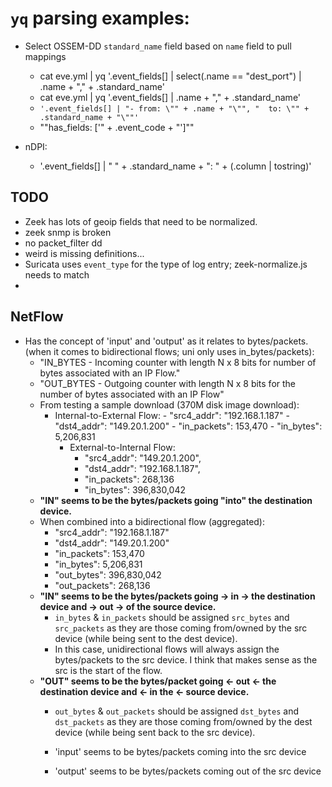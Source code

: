 # `yq` parsing examples:
- Select OSSEM-DD `standard_name` field based on `name` field to pull mappings
	- cat eve.yml | yq '.event_fields[] | select(.name == "dest_port") | .name + "," + .standard_name'
	- cat eve.yml | yq '.event_fields[] | .name + "," + .standard_name'
	- `'.event_fields[] | "- from: \"" + .name + "\"", "  to: \"" + .standard_name + "\""'`
	- "\"has_fields: ['\" + .event_code + \"']\""

- nDPI:
	- '.event_fields[] | "          " + .standard_name + ": " + (.column | tostring)'

## TODO
- Zeek has lots of geoip fields that need to be normalized.
- zeek snmp is broken
- no packet_filter dd
- weird is missing definitions...
- Suricata uses `event_type` for the type of log entry; zeek-normalize.js needs to match
-

## NetFlow
- Has the concept of 'input' and 'output' as it relates to bytes/packets. (when it comes to bidirectional flows; uni only uses in_bytes/packets):
  - "IN_BYTES - Incoming counter with length N x 8 bits for number of bytes associated with an IP Flow."
  - "OUT_BYTES - Outgoing counter with length N x 8 bits for the number of bytes associated with an IP Flow"
  - From testing a sample download (370M disk image download):
    - Internal-to-External Flow:
			- "src4_addr": "192.168.1.187"
			- "dst4_addr": "149.20.1.200"
			- "in_packets": 153,470
			- "in_bytes": 5,206,831
		- External-to-Internal Flow:
			- "src4_addr": "149.20.1.200",
			- "dst4_addr": "192.168.1.187",
			- "in_packets": 268,136
			- "in_bytes": 396,830,042
  - **"IN" seems to be the bytes/packets going "into" the destination device.**
  - When combined into a bidirectional flow (aggregated):
    - "src4_addr": "192.168.1.187"
  	- "dst4_addr": "149.20.1.200"
  	- "in_packets": 153,470
  	- "in_bytes": 5,206,831
  	- "out_bytes": 396,830,042
  	- "out_packets": 268,136
  - **"IN" seems to be the bytes/packets going -> in -> the destination device and -> out -> of the source device.**
    - `in_bytes` & `in_packets` should be assigned `src_bytes` and `src_packets` as they are those coming from/owned by the src device (while being sent to the dest device).
    - In this case, unidirectional flows will always assign the bytes/packets to the src device. I think that makes sense as the src is the start of the flow.
  - **"OUT" seems to be the bytes/packet going <- out <- the destination device and <- in the <- source device.**
    - `out_bytes` & `out_packets` should be assigned `dst_bytes` and `dst_packets` as they are those coming from/owned by the dest device (while being sent back to the src device).



	- 'input' seems to be bytes/packets coming into the src device
	- 'output' seems to be bytes/packets coming out of the src device
